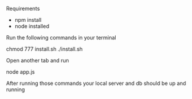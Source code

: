 Requirements

 - npm install
 - node installed

Run the following commands in your terminal

 chmod 777 install.sh
 ./install.sh

Open another tab and run

 node app.js

After running those commands your local server and db should be up and running